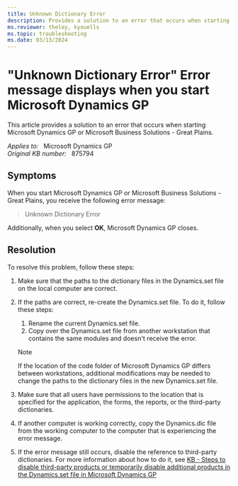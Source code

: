 ```yaml
---
title: Unknown Dictionary Error
description: Provides a solution to an error that occurs when starting Microsoft Dynamics GP or Microsoft Business Solutions - Great Plains.
ms.reviewer: theley, kyouells
ms.topic: troubleshooting
ms.date: 03/13/2024
---
```

# "Unknown Dictionary Error" Error message displays when you start Microsoft Dynamics GP

This article provides a solution to an error that occurs when starting Microsoft Dynamics GP or Microsoft Business Solutions - Great Plains.

_Applies to:_ &nbsp; Microsoft Dynamics GP  
_Original KB number:_ &nbsp; 875794

## Symptoms

When you start Microsoft Dynamics GP or Microsoft Business Solutions - Great Plains, you receive the following error message:
> Unknown Dictionary Error

Additionally, when you select **OK**, Microsoft Dynamics GP closes.

## Resolution

To resolve this problem, follow these steps:

1. Make sure that the paths to the dictionary files in the Dynamics.set file on the local computer are correct.

2. If the paths are correct, re-create the Dynamics.set file. To do it, follow these steps:
    1. Rename the current Dynamics.set file.
    2. Copy over the Dynamics.set file from another workstation that contains the same modules and doesn't receive the error.

    > [!NOTE]
    > If the location of the code folder of Microsoft Dynamics GP differs between workstations, additional modifications may be needed to change the paths to the dictionary files in the new Dynamics.set file.
3. Make sure that all users have permissions to the location that is specified for the application, the forms, the reports, or the third-party dictionaries.

4. If another computer is working correctly, copy the Dynamics.dic file from the working computer to the computer that is experiencing the error message.

5. If the error message still occurs, disable the reference to third-party dictionaries. For more information about how to do it, see [KB - Steps to disable third-party products or temporarily disable additional products in the Dynamics.set file in Microsoft Dynamics GP](https://support.microsoft.com/help/872087)
